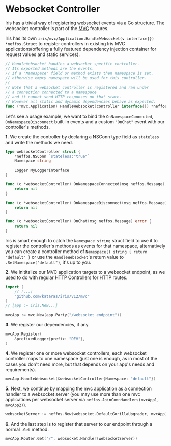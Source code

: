 # Websocket Controller

Iris has a trivial way of registering websocket events via a Go structure. The websocket controller is part of the [MVC](mvc.md) features.

Iris has its own `iris/mvc/Application.HandleWebsocket(v interface{}) *neffos.Struct` to register controllers in existing Iris MVC applications(offering a fully featured dependency injection container for request values and static services).

```go
// HandleWebsocket handles a websocket specific controller.
// Its exported methods are the events.
// If a "Namespace" field or method exists then namespace is set,
// otherwise empty namespace will be used for this controller.
//
// Note that a websocket controller is registered and ran under
// a connection connected to a namespace
// and it cannot send HTTP responses on that state.
// However all static and dynamic dependencies behave as expected.
func (*mvc.Application) HandleWebsocket(controller interface{}) *neffos.Struct
```

Let's see a usage example, we want to bind the `OnNamespaceConnected`, `OnNamespaceDisconnect` built-in events and a custom `"OnChat"` event with our controller's methods.

**1.** We create the controller by declaring a NSConn type field as `stateless` and write the methods we need.

```go
type websocketController struct {
    *neffos.NSConn `stateless:"true"`
    Namespace string

    Logger MyLoggerInterface
}

func (c *websocketController) OnNamespaceConnected(msg neffos.Message) error {
    return nil
}

func (c *websocketController) OnNamespaceDisconnect(msg neffos.Message) error {
    return nil
}

func (c *websocketController) OnChat(msg neffos.Message) error {
    return nil
}
```

Iris is smart enough to catch the `Namespace string` struct field to use it to register the controller's methods as events for that namespace, alternatively you can create a controller method of `Namespace() string { return "default" }` or use the `HandleWebsocket`'s return value to `.SetNamespace("default")`, it's up to you.

**2.** We inititalize our MVC application targets to a websocket endpoint, as we used to do with regular HTTP Controllers for HTTP routes.

```go
import (
    // [...]
    "github.com/kataras/iris/v12/mvc"
)
// [app := iris.New...]

mvcApp := mvc.New(app.Party("/websocket_endpoint"))
```

**3.** We register our dependencies, if any.

```go
mvcApp.Register(
    &prefixedLogger{prefix: "DEV"},
)
```

**4.** We register one or more websocket controllers, each websocket controller maps to one namespace (just one is enough, as in most of the cases you don't need more, but that depends on your app's needs and requirements).

```go
mvcApp.HandleWebsocket(&websocketController{Namespace: "default"})
```

**5.** Next, we continue by mapping the mvc application as a connection handler to a websocket server (you may use more than one mvc applications per websocket server via `neffos.JoinConnHandlers(mvcApp1, mvcApp2)`).

```go
websocketServer := neffos.New(websocket.DefaultGorillaUpgrader, mvcApp)
```

**6.** And the last step is to register that server to our endpoint through a normal `.Get` method.

```go
mvcApp.Router.Get("/", websocket.Handler(websocketServer))
```
